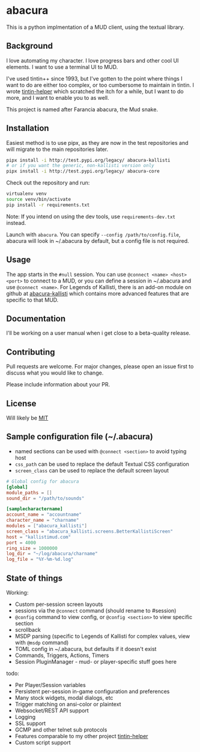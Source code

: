 # abacura

This is a python implmentation of a MUD client, using the textual library.

## Background
I love automating my character.  I love progress bars and other cool UI elements.
I want to use a terminal UI to MUD.

I've used tintin++ since 1993, but I've gotten to the point where things I want to do are either
too complex, or too cumbersome to maintain in tintin.  I wrote
[tintin-helper](https://github.com/perlsaiyan/tintin-helper) which scratched the itch for
a while, but I want to do more, and I want to enable you to as well.

This project is named after Farancia abacura, the Mud snake.

## Installation
Easiest method is to use pipx, as they are now in the test repositories and
will migrate to the main repositories later.

```bash
pipx install -i http://test.pypi.org/legacy/ abacura-kallisti
# or if you want the generic, non-kallisti version only
pipx install -i http://test.pypi.org/legacy/ abacura-core
```

Check out the repository and run:
```bash
virtualenv venv
source venv/bin/activate
pip install -r requirements.txt
```
Note: If you intend on using the dev tools, use `requirements-dev.txt` instead.

Launch with `abacura`.  You can specify `--config /path/to/config.file`,
abacura will look in ~/.abacura by default, but a config file is not required.

## Usage
The app starts in the `#null` session.  You can use `@connect <name> <host> <port>`
to connect to a MUD, or you can define a session in ~/.abacura and use `@connect <name>`.
  For Legends of Kallisti, there is an add-on module on github
at [abacura-kallisti](https://github.com/perlsaiyan/abacura-kallisti) which contains
more advanced features that are specific to that MUD.

## Documentation
I'll be working on a user manual when i get close to a beta-quality release.

## Contributing

Pull requests are welcome.  For major changes, please open an issue first to
discuss what you would like to change.

Please include information about your PR.

## License

Will likely be [MIT](https://choosealicense.com/licenses/mit/)

## Sample configuration file (~/.abacura)
* named sections can be used with `@connect <section>` to avoid typing host
* `css_path` can be used to replace the default Textual CSS configuration
* `screen_class` can be used to replace the default screen layout

```toml
# Global config for abacura
[global]
module_paths = []
sound_dir = "/path/to/sounds"

[samplecharactername]
account_name = "accountname"
character_name = "charname"
modules = ["abacura_kallisti"]
screen_class = "abacura_kallisti.screens.BetterKallistiScreen"
host = "kallistimud.com"
port = 4000
ring_size = 1000000
log_dir = "~/log/abacura/charname"
log_file = "%Y-%m-%d.log"
```

## State of things
Working:
* Custom per-session screen layouts
* sessions via the `@connect` command (should rename to #session)
* `@config` command to view config, or `@config <section>` to view specific section
* scrollback
* MSDP parsing (specific to Legends of Kallisti for complex values, view with `@msdp` command)
* TOML config in ~/.abacura, but defaults if it doesn't exist
* Commands, Triggers, Actions, Timers
* Session PluginManager - mud- or player-specific stuff goes here

todo:
* Per Player/Session variables
* Persistent per-session in-game configuration and preferences
* Many stock widgets, modal dialogs, etc
* Trigger matching on ansi-color or plaintext
* Websocket/REST API support
* Logging
* SSL support
* GCMP and other telnet sub protocols
* Features comparable to my other project [tintin-helper](https://github.com/perlsaiyan/tintin-helper)
* Custom script support
